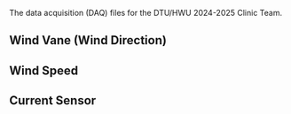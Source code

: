 The data acquisition (DAQ) files for the DTU/HWU 2024-2025 Clinic Team.

## Wind Vane (Wind Direction)

## Wind Speed 

## Current Sensor
